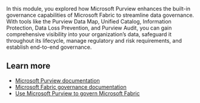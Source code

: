 In this module, you explored how Microsoft Purview enhances the built-in governance capabilities of Microsoft Fabric to streamline data governance. With tools like the Purview Data Map, Unified Catalog, Information Protection, Data Loss Prevention, and Purview Audit, you can gain comprehensive visibility into your organization’s data, safeguard it throughout its lifecycle, manage regulatory and risk requirements, and establish end-to-end governance.

## Learn more

- [Microsoft Purview documentation](/purview/)
- [Microsoft Fabric governance documentation](/fabric/governance/)
- [Use Microsoft Purview to govern Microsoft Fabric](/fabric/governance/microsoft-purview-fabric)
